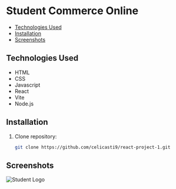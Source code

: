 # Student Commerce Online


- [Technologies Used](#technologies)
- [Installation](#installation)
- [Screenshots](#screenshots)


## Technologies Used

- HTML
- CSS
- Javascript
- React
- Vite
- Node.js

## Installation

1. Clone repository:

   ```bash
   git clone https://github.com/celicasti9/react-project-1.git

## Screenshots
   ![Student Logo](images/stco.png)
